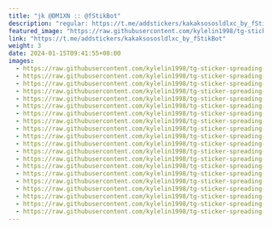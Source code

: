 ```yaml
---
title: "jk @DM1XN :: @fStikBot"
description: "regular: https://t.me/addstickers/kakaksososldlxc_by_fStikBot"
featured_image: "https://raw.githubusercontent.com/kylelin1998/tg-sticker-spreading-worldwide-images/main/img/e6808620-9bde-40b4-b384-8ad735c29553.jpg"
link: "https://t.me/addstickers/kakaksososldlxc_by_fStikBot"
weight: 3
date: 2024-01-15T09:41:55+08:00
images:
  - https://raw.githubusercontent.com/kylelin1998/tg-sticker-spreading-worldwide-images/main/img/e6808620-9bde-40b4-b384-8ad735c29553.jpg
  - https://raw.githubusercontent.com/kylelin1998/tg-sticker-spreading-worldwide-images/main/img/d3cffa9b-6951-46a0-9940-c97fb96aea1f.jpg
  - https://raw.githubusercontent.com/kylelin1998/tg-sticker-spreading-worldwide-images/main/img/8883b680-0f1f-4693-9c06-a439225fe938.jpg
  - https://raw.githubusercontent.com/kylelin1998/tg-sticker-spreading-worldwide-images/main/img/451c1cbe-d986-4d3d-a8d4-81d2eff2c911.jpg
  - https://raw.githubusercontent.com/kylelin1998/tg-sticker-spreading-worldwide-images/main/img/0cacd0a4-4905-4f4f-b78f-988f31982597.jpg
  - https://raw.githubusercontent.com/kylelin1998/tg-sticker-spreading-worldwide-images/main/img/a7fb2446-0327-43b7-814e-07713dcec212.jpg
  - https://raw.githubusercontent.com/kylelin1998/tg-sticker-spreading-worldwide-images/main/img/00276ec3-dceb-49c6-9b4c-474ded14ca4c.jpg
  - https://raw.githubusercontent.com/kylelin1998/tg-sticker-spreading-worldwide-images/main/img/68b5a5ce-b465-43d1-b16d-a10eb0253d5f.jpg
  - https://raw.githubusercontent.com/kylelin1998/tg-sticker-spreading-worldwide-images/main/img/64465e1c-92d5-4f3f-8740-f0f507f0aeb6.jpg
  - https://raw.githubusercontent.com/kylelin1998/tg-sticker-spreading-worldwide-images/main/img/b955a26d-c727-4faa-915f-6d978ac53bfd.jpg
  - https://raw.githubusercontent.com/kylelin1998/tg-sticker-spreading-worldwide-images/main/img/0298af35-84eb-4531-a88c-dcf373113e89.jpg
  - https://raw.githubusercontent.com/kylelin1998/tg-sticker-spreading-worldwide-images/main/img/59963aaf-f3d3-4ae4-9e6d-e9edd17d2fa5.jpg
  - https://raw.githubusercontent.com/kylelin1998/tg-sticker-spreading-worldwide-images/main/img/5c2bd363-86ee-4fb1-8a40-af6e4d5b29c4.jpg
  - https://raw.githubusercontent.com/kylelin1998/tg-sticker-spreading-worldwide-images/main/img/a721cc2c-de38-47e6-96f2-d348910c442b.jpg
  - https://raw.githubusercontent.com/kylelin1998/tg-sticker-spreading-worldwide-images/main/img/b44582f6-5e9c-498b-bac4-6ba45f6dc139.jpg
  - https://raw.githubusercontent.com/kylelin1998/tg-sticker-spreading-worldwide-images/main/img/9455c670-9a93-4345-b9c1-33e71188139a.jpg
  - https://raw.githubusercontent.com/kylelin1998/tg-sticker-spreading-worldwide-images/main/img/0b2402af-3c70-490a-80fb-6dbc4e072e78.jpg
  - https://raw.githubusercontent.com/kylelin1998/tg-sticker-spreading-worldwide-images/main/img/3506784e-1032-48ab-b9f3-76a4d429418b.jpg
  - https://raw.githubusercontent.com/kylelin1998/tg-sticker-spreading-worldwide-images/main/img/76212aa4-39f0-4525-b301-c34f4b812591.jpg
  - https://raw.githubusercontent.com/kylelin1998/tg-sticker-spreading-worldwide-images/main/img/b6917ca8-b71a-42c9-830e-e246d1ad4cd7.jpg
---
```

